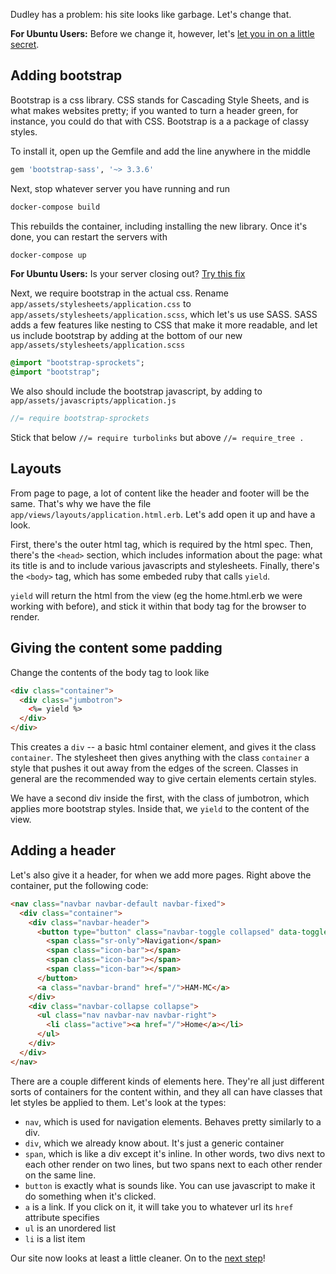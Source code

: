 Dudley has a problem: his site looks like garbage.
Let's change that.

**For Ubuntu Users:** Before we change it, however, let's [let you in on a little secret](rails-04-Ubuntu.md).

## Adding bootstrap
Bootstrap is a css library.
CSS stands for Cascading Style Sheets, and is what makes websites pretty; if you wanted to turn a header green, for instance, you could do that with CSS.
Bootstrap is a a package of classy styles.

To install it, open up the Gemfile and add the line anywhere in the middle
```ruby
gem 'bootstrap-sass', '~> 3.3.6'
```

Next, stop whatever server you have running and run
```bash
docker-compose build
```
This rebuilds the container, including installing the new library.
Once it's done, you can restart the servers with
```bash
docker-compose up
```

**For Ubuntu Users:** Is your server closing out? [Try this fix](rails-04-Ubuntu.md#server-is-already-running-error)

Next, we require bootstrap in the actual css.
Rename `app/assets/stylesheets/application.css` to `app/assets/stylesheets/application.scss`, which let's us use SASS.
SASS adds a few features like nesting to CSS that make it more readable, and let us include bootstrap by adding at the bottom of our new `app/assets/stylesheets/application.scss`
```sass
@import "bootstrap-sprockets";
@import "bootstrap";
```

We also should include the bootstrap javascript, by adding to `app/assets/javascripts/application.js`
```js
//= require bootstrap-sprockets
```

Stick that below `//= require turbolinks` but above `//= require_tree .`

## Layouts
From page to page, a lot of content like the header and footer will be the same.
That's why we have the file `app/views/layouts/application.html.erb`.
Let's add open it up and have a look.

First, there's the outer html tag, which is required by the html spec.
Then, there's the `<head>` section, which includes information about the page: what its title is and to include various javascripts and stylesheets.
Finally, there's the `<body>` tag, which has some embeded ruby that calls `yield`.

`yield` will return the html from the view (eg the home.html.erb we were working with before), and stick it within that body tag for the browser to render.

## Giving the content some padding
Change the contents of the body tag to look like
```html
<div class="container">
  <div class="jumbotron">
    <%= yield %>
  </div>
</div>
```
This creates a `div` -- a basic html container element, and gives it the class `container`.
The stylesheet then gives anything with the class `container` a style that pushes it out away from the edges of the screen.
Classes in general are the recommended way to give certain elements certain styles.

We have a second div inside the first, with the class of jumbotron, which applies more bootstrap styles.
Inside that, we `yield` to the content of the view.

## Adding a header
Let's also give it a header, for when we add more pages.
Right above the container, put the following code:
```html
<nav class="navbar navbar-default navbar-fixed">
  <div class="container">
    <div class="navbar-header">
      <button type="button" class="navbar-toggle collapsed" data-toggle="collapse" data-target="#navbar" aria-expanded="false" aria-controls="navbar">
        <span class="sr-only">Navigation</span>
        <span class="icon-bar"></span>
        <span class="icon-bar"></span>
        <span class="icon-bar"></span>
      </button>
      <a class="navbar-brand" href="/">HAM-MC</a>
    </div>
    <div class="navbar-collapse collapse">
      <ul class="nav navbar-nav navbar-right">
        <li class="active"><a href="/">Home</a></li>
      </ul>
    </div>
  </div>
</nav>
```

There are a couple different kinds of elements here.
They're all just different sorts of containers for the content within, and they all can have classes that let styles be applied to them.
Let's look at the types:
- `nav`, which is used for navigation elements. Behaves pretty similarly to a div.
- `div`, which we already know about. It's just a generic container
- `span`, which is like a div except it's inline. In other words, two divs next to each other render on two lines, but two spans next to each other render on the same line.
- `button` is exactly what is sounds like. You can use javascript to make it do something when it's clicked. 
- `a` is a link. If you click on it, it will take you to whatever url its `href` attribute specifies
- `ul` is an unordered list
- `li` is a list item


Our site now looks at least a little cleaner.
On to the [next step](rails-05.md)!
